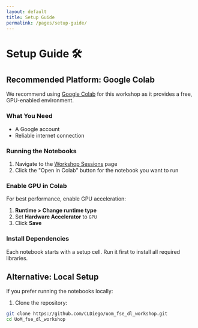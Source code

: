 ```yaml
---
layout: default
title: Setup Guide
permalink: /pages/setup-guide/
---
```


# Setup Guide 🛠️

## Recommended Platform: Google Colab

We recommend using [Google Colab](https://colab.research.google.com/) for this workshop as it provides a free, GPU-enabled environment.

### What You Need

* A Google account
* Reliable internet connection

### Running the Notebooks

1. Navigate to the [Workshop Sessions](/pages/workshop-sessions) page
2. Click the "Open in Colab" button for the notebook you want to run

### Enable GPU in Colab

For best performance, enable GPU acceleration:

1. **Runtime > Change runtime type**
2. Set **Hardware Accelerator** to `GPU`
3. Click **Save**

### Install Dependencies

Each notebook starts with a setup cell. Run it first to install all required libraries.

## Alternative: Local Setup

If you prefer running the notebooks locally:

1. Clone the repository:
```bash
git clone https://github.com/CLDiego/uom_fse_dl_workshop.git
cd UoM_fse_dl_workshop